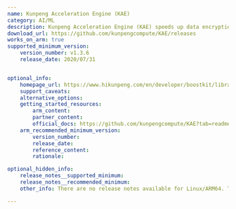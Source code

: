 ```yaml
---
name: Kunpeng Acceleration Engine (KAE)
category: AI/ML
description: Kunpeng Acceleration Engine (KAE) speeds up data encryption, decryption, and compression using dedicated hardware, enhancing efficiency on ARM64 systems like Huawei Kunpeng processors.
download_url: https://github.com/kunpengcompute/KAE/releases
works_on_arm: true
supported_minimum_version:
    version_number: v1.3.6
    release_date: 2020/07/31


optional_info:
    homepage_url: https://www.hikunpeng.com/en/developer/boostkit/library
    support_caveats:
    alternative_options:
    getting_started_resources:
        arm_content:
        partner_content:
        official_docs: https://github.com/kunpengcompute/KAE?tab=readme-ov-file#%E6%BA%90%E7%A0%81%E5%AE%89%E8%A3%85
    arm_recommended_minimum_version:
        version_number:
        release_date:
        reference_content:
        rationale:

optional_hidden_info:
    release_notes__supported_minimum:
    release_notes__recommended_minimum:
    other_info: There are no release notes available for Linux/ARM64. The first binary release is rolled out in version v[1.2.10](https://github.com/kunpengcompute/KAE/releases/tag/1.3.6).

---
```

